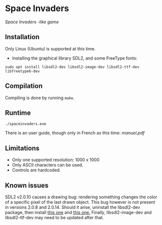# Space Invaders

*Space Invaders -like game*


## Installation

Only Linux (Ubuntu) is supported at this time.

* Installing the graphical library SDL2, and some FreeType fonts:

```
sudo apt install libsdl2-dev libsdl2-image-dev libsdl2-ttf-dev libfreetype6-dev
```


## Compilation

Compiling is done by running ``` make ```.


## Runtime

```
./spaceinvaders.exe
```

There is an user guide, though only in French as this time: *manuel.pdf*


## Limitations

- Only one supported resolution: 1000 x 1000
- Only ASCII characters can be used.
- Controls are hardcoded.


## Known issues

SDL2 v2.0.10 causes a drawing bug: rendering something changes the color of a specific pixel of the last drawn object. This bug however is not present in versions 2.0.8 and 2.0.14. Should it arise, uninstall the libsdl2-dev package, then install [this one](https://packages.debian.org/sid/libsdl2-2.0-0) and [this one.](https://packages.debian.org/source/sid/libsdl2) Finally, libsdl2-image-dev and libsdl2-ttf-dev may need to be updated after that.
